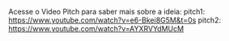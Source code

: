 Acesse o Video Pitch para saber mais sobre a ideia: 
pitch1: https://www.youtube.com/watch?v=e6-Bkei8G5M&t=0s
pitch2: https://www.youtube.com/watch?v=AYXRVYdMUcM
